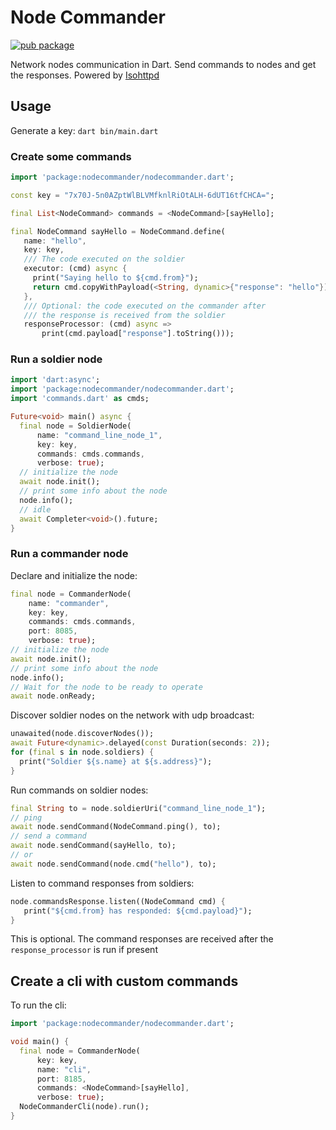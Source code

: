 # Node Commander

[![pub package](https://img.shields.io/pub/v/nodecommander.svg)](https://pub.dartlang.org/packages/nodecommander)

 Network nodes communication in Dart. Send commands to nodes and get the responses. Powered by [Isohttpd](https://github.com/synw/isohttpd)

## Usage

Generate a key: `dart bin/main.dart`

### Create some commands

   ```dart
   import 'package:nodecommander/nodecommander.dart';

   const key = "7x70J-5n0AZptWlBLVMfknlRiOtALH-6dUT16tfCHCA=";

   final List<NodeCommand> commands = <NodeCommand>[sayHello];

   final NodeCommand sayHello = NodeCommand.define(
      name: "hello",
      key: key,
      /// The code executed on the soldier
      executor: (cmd) async {
        print("Saying hello to ${cmd.from}");
        return cmd.copyWithPayload(<String, dynamic>{"response": "hello"});
      },
      /// Optional: the code executed on the commander after
      /// the response is received from the soldier
      responseProcessor: (cmd) async =>
          print(cmd.payload["response"].toString()));
   ```
   
### Run a soldier node

   ```dart
   import 'dart:async';
   import 'package:nodecommander/nodecommander.dart';
   import 'commands.dart' as cmds;
   
   Future<void> main() async {
     final node = SoldierNode(
         name: "command_line_node_1", 
         key: key, 
         commands: cmds.commands, 
         verbose: true);
     // initialize the node
     await node.init();
     // print some info about the node
     node.info();
     // idle
     await Completer<void>().future;
   }
   ```

### Run a commander node

Declare and initialize the node:

   ```dart
   final node = CommanderNode(
       name: "commander",
       key: key, 
       commands: cmds.commands, 
       port: 8085, 
       verbose: true);
   // initialize the node
   await node.init();   
   // print some info about the node
   node.info();
   // Wait for the node to be ready to operate
   await node.onReady;
   ```

Discover soldier nodes on the network with udp broadcast:

   ```dart
   unawaited(node.discoverNodes());
   await Future<dynamic>.delayed(const Duration(seconds: 2));
   for (final s in node.soldiers) {
     print("Soldier ${s.name} at ${s.address}");
   }
   ```

Run commands on soldier nodes:

   ```dart
   final String to = node.soldierUri("command_line_node_1");
   // ping
   await node.sendCommand(NodeCommand.ping(), to);
   // send a command
   await node.sendCommand(sayHello, to);
   // or
   await node.sendCommand(node.cmd("hello"), to);
   ```

Listen to command responses from soldiers:

   ```dart
   node.commandsResponse.listen((NodeCommand cmd) {
      print("${cmd.from} has responded: ${cmd.payload}");
   }
   ```

This is optional. The command responses are received after the `response_processor` is
run if present

## Create a cli with custom commands

To run the cli:

```dart
import 'package:nodecommander/nodecommander.dart';

void main() {
  final node = CommanderNode(
      key: key,
      name: "cli",
      port: 8185,
      commands: <NodeCommand>[sayHello],
      verbose: true);
  NodeCommanderCli(node).run();
}
```